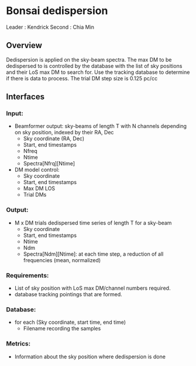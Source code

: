 # Bonsai dedispersion

Leader : Kendrick
Second : Chia Min

## Overview

Dedispersion is applied on the sky-beam spectra. The max DM to be dedispersed to
is controlled by the database with the list of sky positions and their LoS max
DM to search for. Use the tracking database to determine if there is data to
process. The trial DM step size is 0.125 pc/cc

## Interfaces

### Input:
- Beamformer output: sky-beams of length T with N channels depending on sky position, indexed by their RA, Dec
  - Sky coordinate (RA, Dec)
  - Start, end timestamps
  - Nfreq
  - Ntime
  - Spectra[Nfrq][Ntime]
- DM model control:
  - Sky coordinate
  - Start, end timestamps
  - Max DM LOS
  - Trial DMs

### Output:
- M x DM trials dedispersed time series of length T for a sky-beam
  - Sky coordinate
  - Start, end timestamps
  - Ntime
  - Ndm
  - Spectra[Ndm][Ntime]: at each time step, a reduction of all frequencies (mean, normalized)

### Requirements:
- List of sky position with LoS max DM/channel numbers required.
- database tracking pointings that are formed.

### Database:
- for each (Sky coordinate, start time, end time)
  - Filename recording the samples

### Metrics:
- Information about the sky position where dedispersion is done

